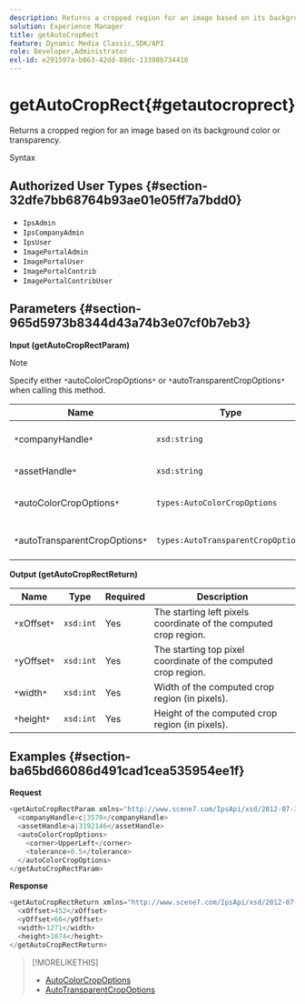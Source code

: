 ```yaml
---
description: Returns a cropped region for an image based on its background color or transparency.
solution: Experience Manager
title: getAutoCropRect
feature: Dynamic Media Classic,SDK/API
role: Developer,Administrator
exl-id: e291597a-b863-42dd-88dc-13398b734410
---
```

# getAutoCropRect{#getautocroprect}

Returns a cropped region for an image based on its background color or transparency.

 Syntax 

## Authorized User Types {#section-32dfe7bb68764b93ae01e05ff7a7bdd0}

* `IpsAdmin` 
* `IpsCompanyAdmin` 
* `IpsUser` 
* `ImagePortalAdmin` 
* `ImagePortalUser` 
* `ImagePortalContrib` 
* `ImagePortalContribUser`

## Parameters {#section-965d5973b8344d43a74b3e07cf0b7eb3}

**Input (getAutoCropRectParam)**

>[!NOTE]
>
>Specify either `*`autoColorCropOptions`*` or `*`autoTransparentCropOptions`*` when calling this method.

|  Name  | Type  | Required  | Description  |
|---|---|---|---|
|  `*`companyHandle`*`  | `xsd:string`  | Yes  | The handle to the company with the asset you want to work with.  |
|  `*`assetHandle`*`  | `xsd:string`  | Yes  | The handle to the asset you want to work with.  |
|  `*`autoColorCropOptions`*`  | `types:AutoColorCropOptions`  | No  |Compute crop rectangle based on color. See [AutoColorCropOptions](../../../types/c-data-types/r-auto-color-crop-options.md#reference-976c3a1f8e47473cae016a4e9e09e4a6).  |
|  `*`autoTransparentCropOptions`*`  | `types:AutoTransparentCropOptions`  | No  |Compute crop rectangle based on transparency. See [AutoTransparentCropOptions](../../../types/c-data-types/r-auto-transparent-crop-options.md#reference-f4460b3bdf814f4c85e4f097ea4e6e2b).  |

**Output (getAutoCropRectReturn)** 

|  Name  | Type  | Required  | Description  |
|---|---|---|---|
|  `*`xOffset`*`  | `xsd:int`  | Yes  | The starting left pixels coordinate of the computed crop region.  |
|  `*`yOffset`*`  | `xsd:int`  | Yes  | The starting top pixel coordinate of the computed crop region.  |
|  `*`width`*`  | `xsd:int`  | Yes  | Width of the computed crop region (in pixels).  |
|  `*`height`*`  | `xsd:int`  | Yes  | Height of the computed crop region (in pixels).  |

## Examples {#section-ba65bd66086d491cad1cea535954ee1f}

**Request** 

```java
<getAutoCropRectParam xmlns="http://www.scene7.com/IpsApi/xsd/2012-07-31-beta">
  <companyHandle>c|3578</companyHandle>
  <assetHandle>a|3192146</assetHandle>
  <autoColorCropOptions>
    <corner>UpperLeft</corner>
    <tolerance>0.5</tolerance>
  </autoColorCropOptions>
</getAutoCropRectParam>
```

**Response** 

```java
<getAutoCropRectReturn xmlns="http://www.scene7.com/IpsApi/xsd/2012-07-31-beta">
  <xOffset>452</xOffset>
  <yOffset>66</yOffset>
  <width>1271</width>
  <height>1874</height>
</getAutoCropRectReturn>
```

>[!MORELIKETHIS]
>
>* [AutoColorCropOptions](../../../types/c-data-types/r-auto-color-crop-options.md#reference-976c3a1f8e47473cae016a4e9e09e4a6)
>* [AutoTransparentCropOptions](../../../types/c-data-types/r-auto-transparent-crop-options.md#reference-f4460b3bdf814f4c85e4f097ea4e6e2b)
